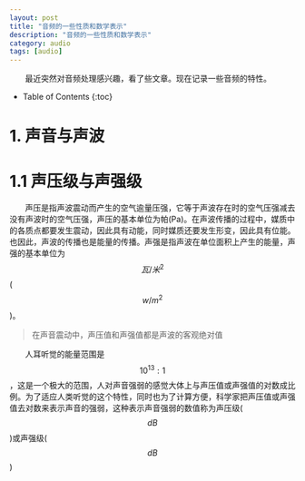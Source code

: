 ```yaml
---
layout: post
title: "音频的一些性质和数学表示"
description: "音频的一些性质和数学表示"
category: audio
tags: [audio]
---
```


&#160; &#160; &#160; &#160;最近突然对音频处理感兴趣，看了些文章。现在记录一些音频的特性。

<!-- more -->

* Table of Contents
{:toc}

# 1. 声音与声波

# 1.1 声压级与声强级

&#160; &#160; &#160; &#160;声压是指声波震动而产生的空气逾量压强，它等于声波存在时的空气压强减去没有声波时的空气压强，声压的基本单位为帕(Pa)。在声波传播的过程中，媒质中的各质点都要发生震动，因此具有动能，同时媒质还要发生形变，因此具有位能。也因此，声波的传播也是能量的传播。声强是指声波在单位面积上产生的能量，声强的基本单位为$$瓦/米^2$$($$w/m^2$$)。 

> 在声音震动中，声压值和声强值都是声波的客观绝对值

&#160; &#160; &#160; &#160;人耳听觉的能量范围是$$10^13:1$$，这是一个极大的范围，人对声音强弱的感觉大体上与声压值或声强值的对数成比例。为了适应人类听觉的这个特性，同时也为了计算方便，科学家把声压值或声强值去对数来表示声音的强弱，这种表示声音强弱的数值称为声压级($$dB$$)或声强级($$dB$$)